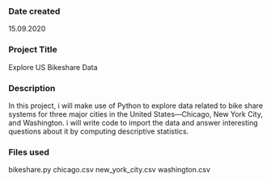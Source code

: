 ### Date created
15.09.2020

### Project Title
Explore US Bikeshare Data

### Description
In this project, i will make use of Python to explore data related to bike share systems for three major cities in the United States—Chicago, New York City, and Washington. i will write code to import the data and answer interesting questions about it by computing descriptive statistics. 

### Files used
bikeshare.py
chicago.csv
new_york_city.csv
washington.csv


